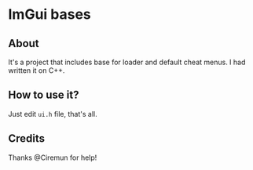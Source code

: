 # ImGui bases
## About
It's a project that includes base for loader and default cheat menus. I had written it on C++.
## How to use it?
Just edit `ui.h` file, that's all.
## Credits
Thanks @Ciremun for help!
